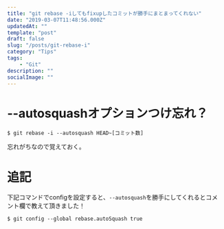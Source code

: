 ```yaml
---
title: "git rebase -iしてもfixupしたコミットが勝手にまとまってくれない"
date: "2019-03-07T11:48:56.000Z"
updatedAt: ""
template: "post"
draft: false
slug: "/posts/git-rebase-i"
category: "Tips"
tags:
    - "Git"
description: ""
socialImage: ""
---
```


# --autosquashオプションつけ忘れ？

```
$ git rebase -i --autosquash HEAD~[コミット数]
```

忘れがちなので覚えておく。

# 追記
下記コマンドでconfigを設定すると、`--autosquash`を勝手にしてくれるとコメント欄で教えて頂きました！

```
$ git config --global rebase.autoSquash true
```
